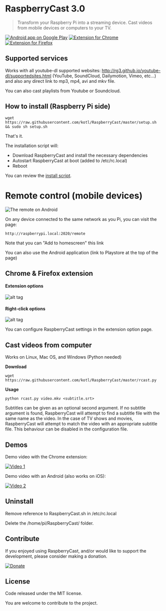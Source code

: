 # RaspberryCast 3.0
> Transform your Raspberry Pi into a streaming device.
Cast videos from mobile devices or computers to your TV.


[![Android app on Google Play](https://developer.android.com/images/brand/en_app_rgb_wo_60.png)](https://play.google.com/store/apps/details?id=com.kiwiidev.raspberrycast)
[![Extension for Chrome](https://developer.chrome.com/webstore/images/ChromeWebStore_BadgeWBorder_v2_206x58.png)](https://chrome.google.com/webstore/detail/raspberrycast/aikmhmnmlebhcjjdbjilohbpfljioeak)
[![Extension for Firefox](https://raw.githubusercontent.com/kotl/RaspberryCast/master/images/firefox.png)](https://addons.mozilla.org/firefox/addon/raspberrycast/)

## Supported services
Works with all youtube-dl supported websites: http://rg3.github.io/youtube-dl/supportedsites.html (YouTube, SoundCloud, Dailymotion, Vimeo, etc...) and also any direct link to mp3, mp4, avi and mkv file.

You can also cast playlists from Youtube or Soundcloud.

## How to install (Raspberry Pi side)

```
wget https://raw.githubusercontent.com/kotl/RaspberryCast/master/setup.sh && sudo sh setup.sh
```
That's it.

The installation script will:
- Download RaspberryCast and install the necessary dependencies
- Autostart RaspberryCast at boot (added to /etc/rc.local)
- Reboot

You can review the [install script](https://github.com/kotl/RaspberryCast/blob/master/setup.sh).

# Remote control (mobile devices)
![The remote on Android](https://raw.githubusercontent.com/kotl/RaspberryCast/master/images/android.png)

On any device connected to the same network as you Pi, you can visit the page:
```
http://raspberrypi.local:2020/remote
```
Note that you can "Add to homescreen" this link
 
You can also use the Android application (link to Playstore at the top of the page)

## Chrome & Firefox extension
#### Extension options
![alt tag](https://raw.githubusercontent.com/kotl/RaspberryCast/master/images/extension.png)

#### Right-click options
![alt tag](https://raw.githubusercontent.com/kotl/RaspberryCast/master/images/rightclick.png)

You can configure RaspberryCast settings in the extension option page.

## Cast videos from computer

Works on Linux, Mac OS, and Windows (Python needed)

**Download**

```
wget https://raw.githubusercontent.com/kotl/RaspberryCast/master/rcast.py
```

**Usage**

```
python rcast.py video.mkv <subtitle.srt>
```

Subtitles can be given as an optional second argument. If no subtitle argument is found, RaspberryCast will attempt to find a subtitle file with the same name as the video. In the case of TV shows and movies, RaspberryCast will attempt to match the video with an appropriate subtitle file. This behaviour can be disabled in the configuration file.

## Demos

Demo video with the Chrome extension:

[![Video 1](http://img.youtube.com/vi/0wEcYPSm_f8/0.jpg)](http://www.youtube.com/watch?v=0wEcYPSm_f8)

Demo video with an Android (also works on iOS):

[![Video 2](http://img.youtube.com/vi/ZafqI4ZtJkI/0.jpg)](http://www.youtube.com/watch?v=ZafqI4ZtJkI)

## Uninstall
Remove reference to RaspberryCast.sh in /etc/rc.local

Delete the /home/pi/RaspberryCast/ folder.

## Contribute

If you enjoyed using RaspberryCast, and/or would like to support the development, please consider making a donation.

[![Donate](https://www.paypalobjects.com/en_US/i/btn/btn_donateCC_LG.gif)](https://www.paypal.com/cgi-bin/webscr?cmd=_s-xclick&hosted_button_id=XLQTUNFTN9FU8)

## License
Code released under the MIT license. 

You are welcome to contribute to the project.

